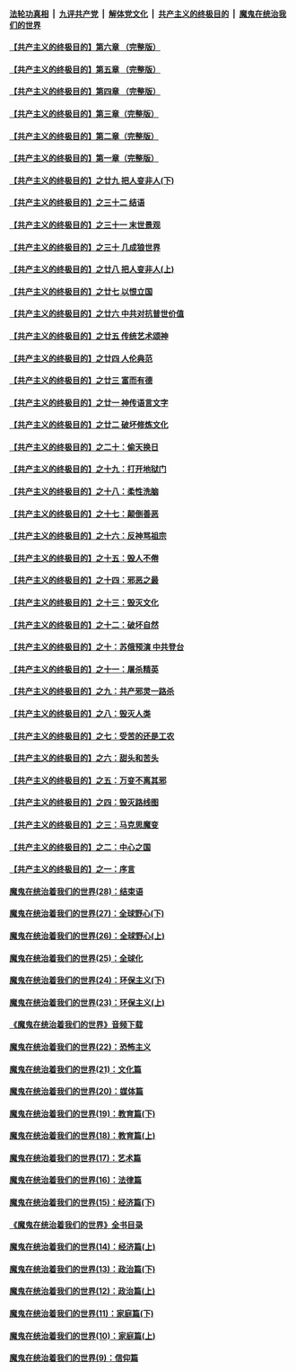 ####  [法轮功真相](../../../../basic/blob/master/README.md?t=05080601) &nbsp;|&nbsp; [九评共产党](../../../../9ping.md/blob/master/README.md?t=05080601) &nbsp;|&nbsp; [解体党文化](../../../../jtdwh.md/blob/master/README.md?t=05080601)  &nbsp;|&nbsp; [共产主义的终极目的](../../../../gczydzjmd.md/blob/master/README.md?t=05080601) &nbsp;|&nbsp; [魔鬼在统治我们的世界](../../../../mgztzwmdsj.md/blob/master/README.md?t=05080601) 

#### [【共产主义的终极目的】第六章 （完整版）](../pages/nsc422/n11428913.md?t=05080601) 

#### [【共产主义的终极目的】第五章 （完整版）](../pages/nsc422/n11428912.md?t=05080601) 

#### [【共产主义的终极目的】第四章 （完整版）](../pages/nsc422/n11428907.md?t=05080601) 

#### [【共产主义的终极目的】第三章（完整版）](../pages/nsc422/n11428848.md?t=05080601) 

#### [【共产主义的终极目的】第二章（完整版）](../pages/nsc422/n11428831.md?t=05080601) 

#### [【共产主义的终极目的】第一章（完整版）](../pages/nsc422/n11417651.md?t=05080601) 

#### [【共产主义的终极目的】之廿九 把人变非人(下)](../pages/nsc422/n11344140.md?t=05080601) 

#### [【共产主义的终极目的】之三十二 结语](../pages/nsc422/n11360535.md?t=05080601) 

#### [【共产主义的终极目的】之三十一 末世景观](../pages/nsc422/n11351129.md?t=05080601) 

#### [【共产主义的终极目的】之三十 几成狼世界](../pages/nsc422/n11348280.md?t=05080601) 

#### [【共产主义的终极目的】之廿八 把人变非人(上)](../pages/nsc422/n11340492.md?t=05080601) 

#### [【共产主义的终极目的】之廿七 以恨立国](../pages/nsc422/n11336944.md?t=05080601) 

#### [【共产主义的终极目的】之廿六 中共对抗普世价值](../pages/nsc422/n11324785.md?t=05080601) 

#### [【共产主义的终极目的】之廿五 传统艺术颂神](../pages/nsc422/n11296396.md?t=05080601) 

#### [【共产主义的终极目的】之廿四 人伦典范](../pages/nsc422/n11296397.md?t=05080601) 

#### [【共产主义的终极目的】之廿三 富而有德](../pages/nsc422/n11283598.md?t=05080601) 

#### [【共产主义的终极目的】之廿一 神传语言文字](../pages/nsc422/n11263265.md?t=05080601) 

#### [【共产主义的终极目的】之廿二 破坏修炼文化](../pages/nsc422/n11245728.md?t=05080601) 

#### [【共产主义的终极目的】之二十：偷天换日](../pages/nsc422/n11238846.md?t=05080601) 

#### [【共产主义的终极目的】之十九：打开地狱门](../pages/nsc422/n11206376.md?t=05080601) 

#### [【共产主义的终极目的】之十八：柔性洗脑](../pages/nsc422/n11199994.md?t=05080601) 

#### [【共产主义的终极目的】之十七：颠倒善恶](../pages/nsc422/n11179782.md?t=05080601) 

#### [【共产主义的终极目的】之十六：反神骂祖宗](../pages/nsc422/n11166798.md?t=05080601) 

#### [【共产主义的终极目的】之十五：毁人不倦](../pages/nsc422/n11166792.md?t=05080601) 

#### [【共产主义的终极目的】之十四：邪恶之最](../pages/nsc422/n11150249.md?t=05080601) 

#### [【共产主义的终极目的】之十三：毁灭文化](../pages/nsc422/n11135227.md?t=05080601) 

#### [【共产主义的终极目的】之十二：破坏自然](../pages/nsc422/n11135214.md?t=05080601) 

#### [【共产主义的终极目的】之十：苏俄预演 中共登台](../pages/nsc422/n11118424.md?t=05080601) 

#### [【共产主义的终极目的】之十一：屠杀精英](../pages/nsc422/n11118442.md?t=05080601) 

#### [【共产主义的终极目的】之九：共产邪灵一路杀](../pages/nsc422/n11114139.md?t=05080601) 

#### [【共产主义的终极目的】之八：毁灭人类](../pages/nsc422/n11108503.md?t=05080601) 

#### [【共产主义的终极目的】之七：受苦的还是工农](../pages/nsc422/n11101809.md?t=05080601) 

#### [【共产主义的终极目的】之六：甜头和苦头](../pages/nsc422/n11096971.md?t=05080601) 

#### [【共产主义的终极目的】之五：万变不离其邪](../pages/nsc422/n11091285.md?t=05080601) 

#### [【共产主义的终极目的】之四：毁灭路线图](../pages/nsc422/n11086284.md?t=05080601) 

#### [【共产主义的终极目的】之三：马克思魔变](../pages/nsc422/n11061941.md?t=05080601) 

#### [【共产主义的终极目的】之二：中心之国](../pages/nsc422/n11047728.md?t=05080601) 

#### [【共产主义的终极目的】之一：序言](../pages/nsc422/n11086077.md?t=05080601) 

#### [魔鬼在统治着我们的世界(28)：结束语](../pages/nsc422/n10936246.md?t=05080601) 

#### [魔鬼在统治着我们的世界(27)：全球野心(下)](../pages/nsc422/n10928319.md?t=05080601) 

#### [魔鬼在统治着我们的世界(26)：全球野心(上)](../pages/nsc422/n10900318.md?t=05080601) 

#### [魔鬼在统治着我们的世界(25)：全球化](../pages/nsc422/n10788205.md?t=05080601) 

#### [魔鬼在统治着我们的世界(24)：环保主义(下)](../pages/nsc422/n10695307.md?t=05080601) 

#### [魔鬼在统治着我们的世界(23)：环保主义(上)](../pages/nsc422/n10688613.md?t=05080601) 

#### [《魔鬼在统治着我们的世界》音频下载](../pages/nsc422/n10635553.md?t=05080601) 

#### [魔鬼在统治着我们的世界(22)：恐怖主义](../pages/nsc422/n10614727.md?t=05080601) 

#### [魔鬼在统治着我们的世界(21)：文化篇](../pages/nsc422/n10597706.md?t=05080601) 

#### [魔鬼在统治着我们的世界(20)：媒体篇](../pages/nsc422/n10586579.md?t=05080601) 

#### [魔鬼在统治着我们的世界(19)：教育篇(下)](../pages/nsc422/n10564808.md?t=05080601) 

#### [魔鬼在统治着我们的世界(18)：教育篇(上)](../pages/nsc422/n10526970.md?t=05080601) 

#### [魔鬼在统治着我们的世界(17)：艺术篇](../pages/nsc422/n10499093.md?t=05080601) 

#### [魔鬼在统治着我们的世界(16)：法律篇](../pages/nsc422/n10485969.md?t=05080601) 

#### [魔鬼在统治着我们的世界(15)：经济篇(下)](../pages/nsc422/n10469975.md?t=05080601) 

#### [《魔鬼在统治着我们的世界》全书目录](../pages/nsc422/n10464261.md?t=05080601) 

#### [魔鬼在统治着我们的世界(14)：经济篇(上)](../pages/nsc422/n10457370.md?t=05080601) 

#### [魔鬼在统治着我们的世界(13)：政治篇(下)](../pages/nsc422/n10448270.md?t=05080601) 

#### [魔鬼在统治着我们的世界(12)：政治篇(上)](../pages/nsc422/n10444576.md?t=05080601) 

#### [魔鬼在统治着我们的世界(11)：家庭篇(下)](../pages/nsc422/n10440961.md?t=05080601) 

#### [魔鬼在统治着我们的世界(10)：家庭篇(上)](../pages/nsc422/n10435448.md?t=05080601) 

#### [魔鬼在统治着我们的世界(9)：信仰篇](../pages/nsc422/n10432159.md?t=05080601) 

